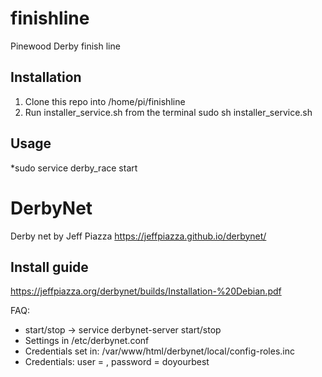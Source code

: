 # finishline
Pinewood Derby finish line

## Installation
1. Clone this repo into /home/pi/finishline
2. Run installer_service.sh from the terminal
    sudo sh installer_service.sh

## Usage
*sudo service derby_race start


# DerbyNet
Derby net by Jeff Piazza https://jeffpiazza.github.io/derbynet/

## Install guide
https://jeffpiazza.org/derbynet/builds/Installation-%20Debian.pdf

FAQ:
* start/stop -> service derbynet-server start/stop
* Settings in /etc/derbynet.conf
* Credentials set in: /var/www/html/derbynet/local/config-roles.inc
* Credentials: user = , password = doyourbest
